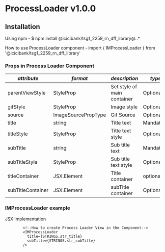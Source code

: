# ProcessLoader v1.0.0

## Installation

Using npm -
$ npm install @icicibank/tsg1_2259_rn_dff_library@*.*.*

How to use ProcessLoader component -
import { IMProcessLoader } from '@icicibank/tsg1_2259_rn_dff_library'

### Props in Process Loader Component

| **_attribute_**   | **_format_**        | **_description_**           | **_type_** |
| ----------------- | ------------------- | --------------------------- | ---------- |
| parentViewStyle   | StyleProp           | Set style of main container | Optional   |
| gifStyle          | StyleProp           | Image style                 | Optional   |
| source            | ImageSourcePropType | Gif Source                  | Optional   |
| title             | string              | Title text                  | Mandatory  |
| titleStyle        | StyleProp           | Title text style            | Optional   |
| subTitle          | string              | Sub title text              | Mandatory  |
| subTitleStyle     | StyleProp           | Sub title text style        | Optional   |
| titleContainer    | JSX.Element         | Title container             | optional   |
| subTitleContainer | JSX.Element         | subTitle container          | Optional   |

### IMProcessLoader example

JSX Implementation

```JSX
        <!--How to create Process Loader View in the Component-->
        <IMProcessLoader
          title={STRINGS.str_title}
          subTitle={STRINGS.str_subTitle}
        />
```
